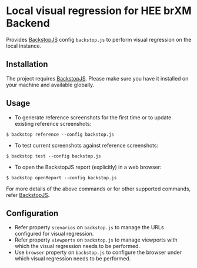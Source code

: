# Local visual regression for HEE brXM Backend

Provides [BackstopJS](https://garris.github.io/BackstopJS/) config `backstop.js` to perform visual regression on the local instance.

## Installation

The project requires [BackstopJS](https://garris.github.io/BackstopJS/). Please make sure you have it installed on your machine and available globally.

## Usage

- To generate reference screenshots for the first time or to update existing reference screenshots:
```
$ backstop reference --config backstop.js
```

- To test current screenshots against reference screenshots:
```
$ backstop test --config backstop.js
```

- To open the BackstopJS report (explicitly) in a web browser:
```
$ backstop openReport --config backstop.js
```

For more details of the above commands or for other supported commands, refer [BackstopJS](https://garris.github.io/BackstopJS/).

## Configuration

- Refer property `scenarios` on `backstop.js` to manage the URLs configured for visual regression.
- Refer property `viewports` on `backstop.js` to manage viewports with which the visual regression needs to be performed.
- Use `browser` property on `backstop.js` to configure the browser under which visual regression needs to be performed.
